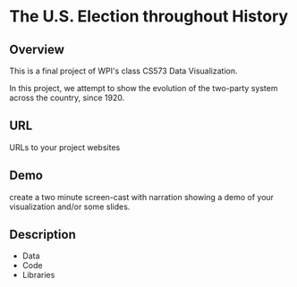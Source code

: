 # The U.S. Election throughout History


## Overview
This is a final project of WPI's class CS573 Data Visualization.

In this project, we attempt to show the evolution of the two-party system across the country, since 1920.


## URL
URLs to your project websites


## Demo
create a two minute screen-cast with narration showing a demo of your visualization and/or some slides.


## Description
- Data
- Code
- Libraries

